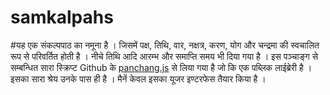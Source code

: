 # samkalpahs
#यह एक संकल्पपाठ का नमूना है । 
जिसमें पक्ष, तिथि, वार, नक्षत्र, करण, योग और चन्द्रमा की स्वचालित रूप से परिवर्तित होती है । 
नीचे तिथि आदि आरम्भ और समाप्ति समय भी दिया गया है । 
इस पञ्चाङ्ग से सम्बन्धित सारा स्क्रिप्ट Github के <a href="https://github.com/schenna/panchangJS">panchang.js</a> से लिया गया है जो कि एक पब्लिक लाईब्रेरी है । 
इसका सारा श्रेय उनके पास ही है । मैनें केवल इसका यूजर इण्टरफेस तैयार किया है ।
